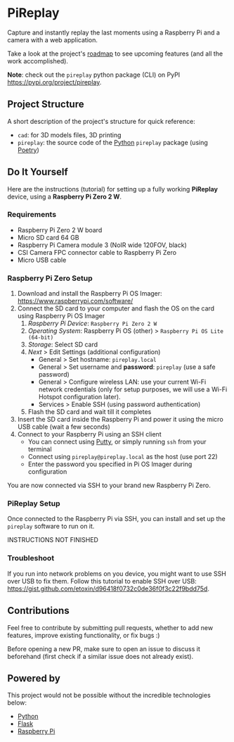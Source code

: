 # PiReplay

Capture and instantly replay the last moments using a Raspberry Pi and a camera with a web application.

Take a look at the project's [roadmap](docs/roadmap.md) to see upcoming features (and all the work accomplished).

**Note**: check out the `pireplay` python package (CLI) on PyPI <https://pypi.org/project/pireplay>.

## Project Structure

A short description of the project's structure for quick reference:

- `cad`: for 3D models files, 3D printing
- `pireplay`: the source code of the [Python](https://www.python.org/) `pireplay` package (using [Poetry](https://python-poetry.org/))

## Do It Yourself

Here are the instructions (tutorial) for setting up a fully working **PiReplay** device, using a **Raspberry Pi Zero 2 W**.

### Requirements

- Raspberry Pi Zero 2 W board
- Micro SD card 64 GB
- Raspberry Pi Camera module 3 (NoIR wide 120FOV, black)
- CSI Camera FPC connector cable to Raspberry Pi Zero
- Micro USB cable

### Raspberry Pi Zero Setup

1. Download and install the Raspberry Pi OS Imager: <https://www.raspberrypi.com/software/>
2. Connect the SD card to your computer and flash the OS on the card using Raspberry Pi OS Imager
    1. _Raspberry Pi Device_: `Raspberry Pi Zero 2 W`
    2. _Operating System_:  Raspberry Pi OS (other) > `Raspberry Pi OS Lite (64-bit)`
    3. _Storage_: Select SD card
    4. _Next_ > Edit Settings (additional configuration)
        - General > Set hostname: `pireplay.local`
        - General > Set username and **password**: `pireplay` (use a safe password)
        - General > Configure wireless LAN: use your current Wi-Fi network credentials (only for setup purposes, we will use a Wi-Fi Hotspot configuration later).
        - Services > Enable SSH (using password authentication)
    5. Flash the SD card and wait till it completes
3. Insert the SD card inside the Raspberry Pi and power it using the micro USB cable (wait a few seconds)
4. Connect to your Raspberry Pi using an SSH client
    - You can connect using [Putty](https://www.putty.org/), or simply running `ssh` from your terminal
    - Connect using `pireplay@pireplay.local` as the host (use port 22)
    - Enter the password you specified in Pi OS Imager during configuration

You are now connected via SSH to your brand new Raspberry Pi Zero.

### PiReplay Setup

Once connected to the Raspberry Pi via SSH, you can install and set up the `pireplay` software to run on it.

<!-- TODO document PiReplay software install + setup -->

INSTRUCTIONS NOT FINISHED

### Troubleshoot

If you run into network problems on you device, you might want to use SSH over USB to fix them.
Follow this tutorial to enable SSH over USB: <https://gist.github.com/etoxin/d96418f0732c0de36f0f3c22f9bdd75d>.

## Contributions

Feel free to contribute by submitting pull requests, whether to add new features, improve existing functionality, or fix bugs :)

Before opening a new PR, make sure to open an issue to discuss it beforehand (first check if a similar issue does not already exist).

## Powered by

This project would not be possible without the incredible technologies below:

* [Python](https://www.python.org/)
* [Flask](https://github.com/pallets/flask/)
* [Raspberry Pi](https://www.raspberrypi.com/)
